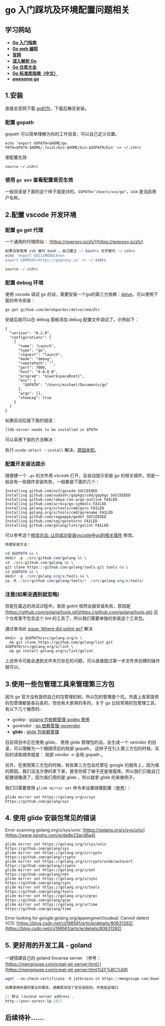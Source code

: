 # go 入门踩坑及环境配置问题相关

## 学习网站

* [**Go 入门指南**](https://www.kancloud.cn/kancloud/the-way-to-go/72675)
* [**Go web 编程**](https://www.kancloud.cn/kancloud/web-application-with-golang/44105)
* [**官网**](https://golang.org/doc/)
* [**深入解析 Go**](https://tiancaiamao.gitbooks.io/go-internals/content/zh/04.0.html)
* [**Go 仓库大全**](https://gowalker.org/search?q=gorepos)
* [**Go 标准库指南（中文）**](http://cngolib.com/)
* [**awesome go**](https://github.com/avelino/awesome-go)

## 1.安装

直接去官网下载 [go的包](https://golang.org/dl/)，下载后解压安装。

### 配置 gopath

gopath 可以简单理解为你的工作目录，可以自己定义位置。

```
echo 'export GOPATH=$HOME/go
PATH=$PATH:$HOME/.local/bin:$HOME/bin:$GOPATH/bin' >> ~/.zshrc
```

使配置生效

```
source ~/.zshrc
```

### 使用 `go env` 查看配置是否生效

一般目录是下面的这个样子就是对的，`GOPATH="/Users/xxx/go"`，xxx 是当前用户名称。

## 2.配置 vscode 开发环境

### 配置 go get 代理

一个通用的代理网站： [https://goproxy.io/zh/](https://goproxy.io/zh/)

```powershell
如果没有使用 zsh 替代 bash ，自己建立 ~/.bashrc 文件替代 ~/.zshrc
echo 'export GO111MODULE=on
export GOPROXY=https://goproxy.io' >> ~/.zshrc

source ~/.zshrc
```

### **配置 debug 环境**

使用 vscode 调试 go 的话，需要安装一个go的第三方依赖：[delve](https://github.com/derekparker/delve)，可以使用下面的命令安装：

```
go get github.com/derekparker/delve/cmd/dlv
```

安装后就可以在 debug 面板添加 debug 配置文件调试了，示例如下：

```
{
  "version": "0.2.0",
  "configurations": [
    {
      "name": "Launch",
      "type": "go",
      "request": "launch",
      "mode": "debug",
      "remotePath": "",
      "port": 7000,
      "host": "0.0.0.0",
      "program": "${workspaceRoot}",
      "env": {
        "GOPATH": "/Users/michael/Documents/go"
      },
      "args": [],
      "showLog": true
    }
  ]
}
```

如果启动后报下面的错误：

```
lldb-server needs to be installed in $PATH
```

可以采用下面的方法解决：

执行 `xcode-select --install` 解决，[原因未知](https://github.com/derekparker/delve/issues/986)。

### **配置开发语法提示**

随便建一个 `.go` 的文件用 vscode 打开，会自动提示安装 go 的相关插件，但是一般会有一些插件安装失败，一般都是下面的几个：

```
Installing github.com/nsf/gocode SUCCEEDED
Installing github.com/uudashr/gopkgs/cmd/gopkgs SUCCEEDED
Installing github.com/ramya-rao-a/go-outline FAILED
Installing github.com/acroca/go-symbols FAILED
Installing golang.org/x/tools/cmd/guru FAILED
Installing golang.org/x/tools/cmd/gorename FAILED
Installing github.com/rogpeppe/godef SUCCEEDED
Installing github.com/sqs/goreturns FAILED
Installing github.com/golang/lint/golint FAILED
```

可以参考这个[修改办法: 让你成功安装vscode中go的相关插件](https://cloud.tencent.com/developer/article/1013066) 修改。

```powershell
快捷安装方法：

cd $GOPATH && \
mkdir -p ./src/github.com/golang && \
cd ./src/github.com/golang && \
git clone https://github.com/golang/tools.git tools && \
cd $GOPATH && \
mkdir -p ./src/golang.org/x/tools && \
cp -R ./src/github.com/golang/tools/* ./src/golang.org/x/tools/

```



### **注意(如果没遇到就忽略)**

但是在最近的测试过程中，发现 golint 依然会报安装失败，原因是 [https://github.com/golang/tools.git](https://github.com/golang/tools.git) 这个仓库里不包含这个 lint 的工具了，所以我们需要单独的安装这个工具包。

通过查询此 [issue: Where did golint go?](https://github.com/golang/lint/issues/397) 解决

```
mkdir -p $GOPATH/src/golang.org/x \
  && git clone https://github.com/golang/lint.git $GOPATH/src/golang.org/x/lint \
  && go install golang.org/x/lint/golint
```

上述命令可能会遇到文件夹已存在的问题，可以直接跳过第一步文件夹创建的操作就可以。

## 3.使用一些包管理工具来管理第三方包

因为 go 官方没有提供自己的包管理机制，所以包的管理是个坑。市面上各家提供的包管理都是各玩各的，但也有大家用的多的，关于 go 比较常用的包管理工具，有以下几个推荐的:

* godep : [golang 包依赖管理 godep 使用](https://www.jianshu.com/p/db59b10c8c51)
* govendor : [go 依赖管理-govendor](https://studygolang.com/articles/9785)
* **glide** : [glide 包依赖管理](https://github.com/Masterminds/glide)

目前项目中正在使用 glide， 使用 glide 管理包的话，会生成一个 venndor 的目录，可以理解为一个跟随项目的局部 gopath， 这样子在引入第三方包的时候，实际的读取顺序就是： 局部 vendor -> 全局 gopath 。

另外，在使用第三方包的时候，有些第三方包会托管在 google 的服务上，因为墙的原因，我们没法方便的拿下来，甚至你搭了梯子还是很蛋疼。所以我们只能自己配置镜像源了，因为我们用的是 glide ，所以就拿 glide 的来做例子。

我们只需要使用 `glide mirror set` 命令来设置镜像配置（[参考](https://github.com/xkeyideal/glide/blob/master/README_CN.md)）： 

```
glide mirror set https://golang.org/x/sys https://github.com/golang/sys
```

## 4. 使用 glide 安装包常见的错误

Error scanning golang.org/x/sys/unix:  [https://golang.org/x/sys/unix](https://www.jianshu.com/p/de8e23acd6a4)

```shell
glide mirror set https://golang.org/x/sys/unix https://github.com/golang/sys
glide mirror set https://golang.org/x/crypto https://github.com/golang/crypto
glide mirror set https://golang.org/x/crypto/acme/autocert 
https://github.com/golang/crypto
glide mirror set https://golang.org/x/net https://github.com/golang/net
glide mirror set https://golang.org/x/sync https://github.com/golang/sync
glide mirror set https://golang.org/x/tools https://github.com/golang/tools
glide mirror set https://golang.org/x/grpc https://github.com/golang/grpc
glide mirror set https://golang.org/x/time https://github.com/golang/time
```

Error looking for google.golang.org/appengine/cloudsql: Cannot detect VCS: [https://blog.csdn.net/cjj198561/article/details/80631392](https://blog.csdn.net/cjj198561/article/details/80631392)

## 5. 更好用的开发工具 - goland

一键搭建自己的 goland lincense server （参考：[https://mengniuge.com/creat-jet-server.html）](https://mengniuge.com/creat-jet-server.html%EF%BC%89)



```powershell
wget --no-check-certificate -O jetbrains.sh https://mengniuge.com/download/shell/jetbrains.sh && chmod +x jetbrains.sh && bash jetbrains.sh

如果使用的是阿里云的服务，请确保添加了安全组规则，开放指定端口

// 默认 lincese server address , 
http://your-serevr-ip:1027 
```



## 后续待补……

